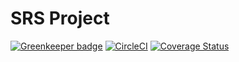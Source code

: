 # SRS Project

[![Greenkeeper badge](https://badges.greenkeeper.io/SRS-Project/app.svg)](https://greenkeeper.io/)
[![CircleCI](https://circleci.com/gh/SRS-Project/app.svg?style=shield)](https://circleci.com/gh/SRS-Project/app)
[![Coverage Status](https://coveralls.io/repos/github/SRS-Project/app/badge.svg?branch=master)](https://coveralls.io/github/SRS-Project/app?branch=master)
